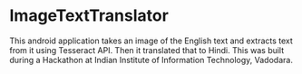 # ImageTextTranslator

This android application takes an image of the English text and extracts text from it using Tesseract API. Then it translated that to Hindi. This was built during a Hackathon at Indian Institute of Information Technology, Vadodara.  
